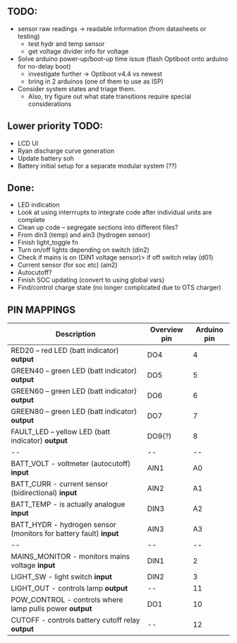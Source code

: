 ## TODO:
- sensor raw readings -> readable information (from datasheets or testing)
  - test hydr and temp sensor
  - get voltage divider info for voltage
- Solve arduino power-up/boot-up time issue (flash Optiboot onto arduino for no-delay boot)
  - investigate further -> Optiboot v4.4 vs newest
  - bring in 2 arduinos (one of them to use as ISP)
- Consider system states and triage them.
  - Also, try figure out what state transitions require special considerations

## Lower priority TODO: 
- LCD UI
- Ryan discharge curve generation
- Update battery soh 
- Battery initial setup for a separate modular system (??)

## Done:
- LED indication
- Look at using interrrupts to integrate code after individual units are complete
- Clean up code – segregate sections into different files? 
- From din3 (temp) and ain3 (hydrogen sensor) 
- Finish light_toggle fn
- Turn on/off lights depending on switch (din2)
- Check if mains is on (DIN1 voltage sensor)> if off switch relay (d01) 
- Current sensor (for soc etc) (ain2) 
- Autocutoff? 
- Finish SOC updating (convert to using global vars)
- Find/control charge state (no longer complicated due to OTS charger)



## PIN MAPPINGS
| Description | Overview pin | Arduino pin |
| ------------- | ------------- | -------------- |
| RED20 – red LED (batt indicator)  **output** | DO4 | 4 |
| GREEN40 – green LED (batt indicator) **output** | DO5 | 5 | 
| GREEN60 – green LED (batt indicator)  **output** | DO6  | 6 | 
| GREEN80 – green LED (batt indicator) **output** | DO7  | 7 |
| FAULT_LED – yellow LED (batt indicator) **output** | DO9(?) | 8 |
| -- | -- | -- |
| BATT_VOLT - voltmeter (autocutoff) **input** | AIN1 | A0 |
| BATT_CURR - current sensor (bidirectional) **input** | AIN2 | A1 |
| BATT_TEMP - is actually analogue **input** | DIN3 | A2 |
| BATT_HYDR - hydrogen sensor (monitors for battery fault) **input** | AIN3 | A3 |
| -- | -- | -- |
| MAINS_MONITOR - monitors mains voltage **input** | DIN1 | 2 | <-- uses pin 2 for hardware interrupt
| LIGHT_SW - light switch **input** | DIN2 | 3 | <-- uses pin 3 for hardware interrupt
| LIGHT_OUT - controls lamp **output** | -- | 11 | 
| POW_CONTROL - controls where lamp pulls power **output** | DO1 | 10 |
| CUTOFF - controls battery cutoff relay **output** | -- | 12 |
